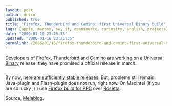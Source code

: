 ```yaml
---
layout: post
author: detro
published: true
title: "Firefox, Thunderbird and Camino: first Universal Binary build"
tags: [apple, macosx, sw, it, opensource, curiosity, english, projects]
date: "2006-01-16 23:25:35"
updated: "2006-01-16 23:25:35"
permalink: /2006/01/16/firefox-thunderbird-and-camino-first-universal-binary-build/
---
```


Developers of <a href="http://www.mozilla.org/projects/firefox/">Firefox</a>, <a href="http://www.mozilla.org/projects/thunderbird/">Thunderbird</a> and <a href="http://www.caminobrowser.org/">Camino</a> are working on a <a target="_new" href="http://www.apple.com/it/universal/">Universal Binary</a> release: they have promised a official release in march.

<img src="http://www.melablog.it/uploads/MozillaUniversal.jpg" alt="" />

By now, <a href="http://dw.com.com/redir?destUrl=http%3A%2F%2Fwiki.mozilla.org%2FMac%3AIntel&siteId=3&oId=2100-1032-6027369&ontId=1023&lop=nl.ex">here are sufficiently stable releases</a>. But, problems still remain: Java-plugin and Flash-plugin does not run, right now. On MacIntel (if you are so lucky ;) ) use <a href="http://www.mozilla.com/">Firefox build for PPC</a> over <a href="http://www.apple.com/it/rosetta/">Rosetta</a>.

Source, <a href="http://www.melablog.it/post/1359/firefox-thunderbird-e-camino-per-mac-intel">Melablog</a>.
